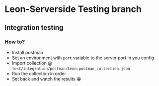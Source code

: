 # Leon-Serverside Testing branch

## Integration testing
### How to?
- Install postman
- Set an environment with `port` variable to the server port in you config
- Import collection @ `test/integration/postman/Leon.postman_collection.json`
- Run the collection in order
- Set back and watch the results 😁